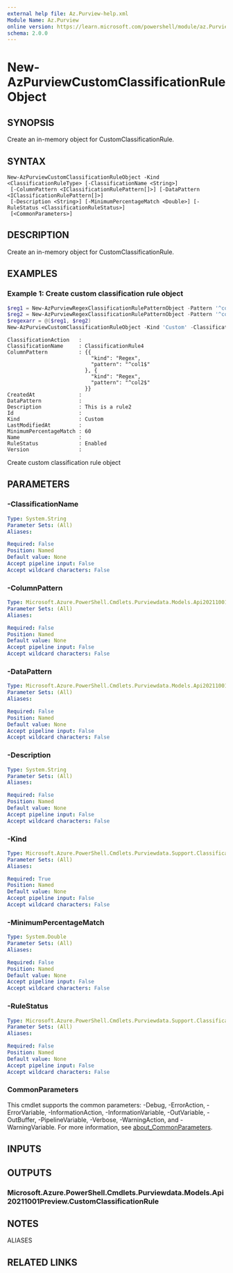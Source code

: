 ```yaml
---
external help file: Az.Purview-help.xml
Module Name: Az.Purview
online version: https://learn.microsoft.com/powershell/module/az.Purview/new-AzPurviewCustomClassificationRuleObject
schema: 2.0.0
---
```


# New-AzPurviewCustomClassificationRuleObject

## SYNOPSIS
Create an in-memory object for CustomClassificationRule.

## SYNTAX

```
New-AzPurviewCustomClassificationRuleObject -Kind <ClassificationRuleType> [-ClassificationName <String>]
 [-ColumnPattern <IClassificationRulePattern[]>] [-DataPattern <IClassificationRulePattern[]>]
 [-Description <String>] [-MinimumPercentageMatch <Double>] [-RuleStatus <ClassificationRuleStatus>]
 [<CommonParameters>]
```

## DESCRIPTION
Create an in-memory object for CustomClassificationRule.

## EXAMPLES

### Example 1: Create custom classification rule object
```powershell
$reg1 = New-AzPurviewRegexClassificationRulePatternObject -Pattern '^col1$'
$reg2 = New-AzPurviewRegexClassificationRulePatternObject -Pattern '^col2$'
$regexarr = @($reg1, $reg2)
New-AzPurviewCustomClassificationRuleObject -Kind 'Custom' -ClassificationName ClassificationRule4 -MinimumPercentageMatch 60 -RuleStatus 'Enabled' -Description 'This is a rule2' -ColumnPattern $regexarr
```

```output
ClassificationAction   :
ClassificationName     : ClassificationRule4
ColumnPattern          : {{
                           "kind": "Regex",
                           "pattern": "^col1$"
                         }, {
                           "kind": "Regex",
                           "pattern": "^col2$"
                         }}
CreatedAt              :
DataPattern            :
Description            : This is a rule2
Id                     :
Kind                   : Custom
LastModifiedAt         :
MinimumPercentageMatch : 60
Name                   :
RuleStatus             : Enabled
Version                :
```

Create custom classification rule object

## PARAMETERS

### -ClassificationName

```yaml
Type: System.String
Parameter Sets: (All)
Aliases:

Required: False
Position: Named
Default value: None
Accept pipeline input: False
Accept wildcard characters: False
```

### -ColumnPattern

```yaml
Type: Microsoft.Azure.PowerShell.Cmdlets.Purviewdata.Models.Api20211001Preview.IClassificationRulePattern[]
Parameter Sets: (All)
Aliases:

Required: False
Position: Named
Default value: None
Accept pipeline input: False
Accept wildcard characters: False
```

### -DataPattern

```yaml
Type: Microsoft.Azure.PowerShell.Cmdlets.Purviewdata.Models.Api20211001Preview.IClassificationRulePattern[]
Parameter Sets: (All)
Aliases:

Required: False
Position: Named
Default value: None
Accept pipeline input: False
Accept wildcard characters: False
```

### -Description

```yaml
Type: System.String
Parameter Sets: (All)
Aliases:

Required: False
Position: Named
Default value: None
Accept pipeline input: False
Accept wildcard characters: False
```

### -Kind

```yaml
Type: Microsoft.Azure.PowerShell.Cmdlets.Purviewdata.Support.ClassificationRuleType
Parameter Sets: (All)
Aliases:

Required: True
Position: Named
Default value: None
Accept pipeline input: False
Accept wildcard characters: False
```

### -MinimumPercentageMatch

```yaml
Type: System.Double
Parameter Sets: (All)
Aliases:

Required: False
Position: Named
Default value: None
Accept pipeline input: False
Accept wildcard characters: False
```

### -RuleStatus

```yaml
Type: Microsoft.Azure.PowerShell.Cmdlets.Purviewdata.Support.ClassificationRuleStatus
Parameter Sets: (All)
Aliases:

Required: False
Position: Named
Default value: None
Accept pipeline input: False
Accept wildcard characters: False
```

### CommonParameters
This cmdlet supports the common parameters: -Debug, -ErrorAction, -ErrorVariable, -InformationAction, -InformationVariable, -OutVariable, -OutBuffer, -PipelineVariable, -Verbose, -WarningAction, and -WarningVariable. For more information, see [about_CommonParameters](http://go.microsoft.com/fwlink/?LinkID=113216).

## INPUTS

## OUTPUTS

### Microsoft.Azure.PowerShell.Cmdlets.Purviewdata.Models.Api20211001Preview.CustomClassificationRule

## NOTES

ALIASES

## RELATED LINKS
